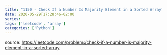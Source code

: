 ```yaml
---
title: "1150 - Check If a Number Is Majority Element in a Sorted Array"	
date: 2020-05-29T17:28:46+02:00
series:
tags: ['leetcode', 'array']
categories: ['Python']
---
```


source: https://leetcode.com/problems/check-if-a-number-is-majority-element-in-a-sorted-array
